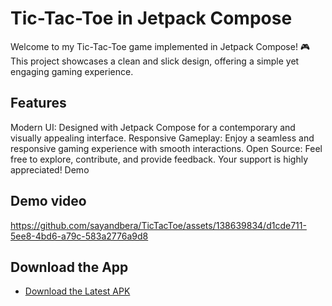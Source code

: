 # Tic-Tac-Toe in Jetpack Compose
Welcome to my Tic-Tac-Toe game implemented in Jetpack Compose! 🎮 This project showcases a clean and slick design, offering a simple yet engaging gaming experience.

## Features
Modern UI: Designed with Jetpack Compose for a contemporary and visually appealing interface.
Responsive Gameplay: Enjoy a seamless and responsive gaming experience with smooth interactions.
Open Source: Feel free to explore, contribute, and provide feedback. Your support is highly appreciated!
Demo

## Demo video
https://github.com/sayandbera/TicTacToe/assets/138639834/d1cde711-5ee8-4bd6-a79c-583a2776a9d8

## Download the App
- [Download the Latest APK](https://github.com/sayandbera/TicTacToe/releases/tag/1.0.0)
